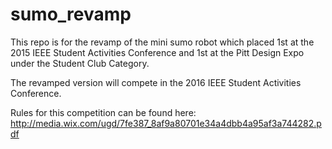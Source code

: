 # sumo_revamp

This repo is for the revamp of the mini sumo robot which placed 1st at the 2015 IEEE Student Activities Conference and 1st at the Pitt Design Expo under the Student Club Category.

The revamped version will compete in the 2016 IEEE Student Activities Conference.

Rules for this competition can be found here: http://media.wix.com/ugd/7fe387_8af9a80701e34a4dbb4a95af3a744282.pdf
